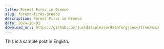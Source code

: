 ```yaml
---
title: Forest Fires in Greece
slug: forest-fires-greece
description: Forest Fires in Greece
date: 2024-10-01
download_url: https://github.com/justdataplease/dataforgreece/tree/main/data/fires-greece
---
```


This is a sample post in English.
